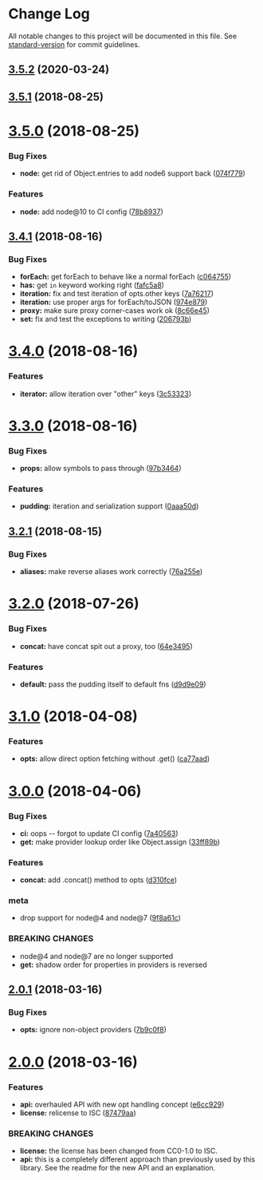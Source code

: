 # Change Log

All notable changes to this project will be documented in this file. See [standard-version](https://github.com/conventional-changelog/standard-version) for commit guidelines.

<a name="3.5.2"></a>
## [3.5.2](https://github.com/npm/figgy-pudding/compare/v3.5.1...v3.5.2) (2020-03-24)



<a name="3.5.1"></a>
## [3.5.1](https://github.com/npm/figgy-pudding/compare/v3.5.0...v3.5.1) (2018-08-25)



<a name="3.5.0"></a>
# [3.5.0](https://github.com/npm/figgy-pudding/compare/v3.4.1...v3.5.0) (2018-08-25)


### Bug Fixes

* **node:** get rid of Object.entries to add node6 support back ([074f779](https://github.com/npm/figgy-pudding/commit/074f779))


### Features

* **node:** add node@10 to CI config ([78b8937](https://github.com/npm/figgy-pudding/commit/78b8937))



<a name="3.4.1"></a>
## [3.4.1](https://github.com/npm/figgy-pudding/compare/v3.4.0...v3.4.1) (2018-08-16)


### Bug Fixes

* **forEach:** get forEach to behave like a normal forEach ([c064755](https://github.com/npm/figgy-pudding/commit/c064755))
* **has:** get `in` keyword working right ([fafc5a8](https://github.com/npm/figgy-pudding/commit/fafc5a8))
* **iteration:** fix and test iteration of opts.other keys ([7a76217](https://github.com/npm/figgy-pudding/commit/7a76217))
* **iteration:** use proper args for forEach/toJSON ([974e879](https://github.com/npm/figgy-pudding/commit/974e879))
* **proxy:** make sure proxy corner-cases work ok ([8c66e45](https://github.com/npm/figgy-pudding/commit/8c66e45))
* **set:** fix and test the exceptions to writing ([206793b](https://github.com/npm/figgy-pudding/commit/206793b))



<a name="3.4.0"></a>
# [3.4.0](https://github.com/npm/figgy-pudding/compare/v3.3.0...v3.4.0) (2018-08-16)


### Features

* **iterator:** allow iteration over "other" keys ([3c53323](https://github.com/npm/figgy-pudding/commit/3c53323))



<a name="3.3.0"></a>
# [3.3.0](https://github.com/npm/figgy-pudding/compare/v3.2.1...v3.3.0) (2018-08-16)


### Bug Fixes

* **props:** allow symbols to pass through ([97b3464](https://github.com/npm/figgy-pudding/commit/97b3464))


### Features

* **pudding:** iteration and serialization support ([0aaa50d](https://github.com/npm/figgy-pudding/commit/0aaa50d))



<a name="3.2.1"></a>
## [3.2.1](https://github.com/npm/figgy-pudding/compare/v3.2.0...v3.2.1) (2018-08-15)


### Bug Fixes

* **aliases:** make reverse aliases work correctly ([76a255e](https://github.com/npm/figgy-pudding/commit/76a255e))



<a name="3.2.0"></a>
# [3.2.0](https://github.com/npm/figgy-pudding/compare/v3.1.0...v3.2.0) (2018-07-26)


### Bug Fixes

* **concat:** have concat spit out a proxy, too ([64e3495](https://github.com/npm/figgy-pudding/commit/64e3495))


### Features

* **default:** pass the pudding itself to default fns ([d9d9e09](https://github.com/npm/figgy-pudding/commit/d9d9e09))



<a name="3.1.0"></a>
# [3.1.0](https://github.com/npm/figgy-pudding/compare/v3.0.0...v3.1.0) (2018-04-08)


### Features

* **opts:** allow direct option fetching without .get() ([ca77aad](https://github.com/npm/figgy-pudding/commit/ca77aad))



<a name="3.0.0"></a>
# [3.0.0](https://github.com/npm/figgy-pudding/compare/v2.0.1...v3.0.0) (2018-04-06)


### Bug Fixes

* **ci:** oops -- forgot to update CI config ([7a40563](https://github.com/npm/figgy-pudding/commit/7a40563))
* **get:** make provider lookup order like Object.assign ([33ff89b](https://github.com/npm/figgy-pudding/commit/33ff89b))


### Features

* **concat:** add .concat() method to opts ([d310fce](https://github.com/npm/figgy-pudding/commit/d310fce))


### meta

* drop support for node@4 and node@7 ([9f8a61c](https://github.com/npm/figgy-pudding/commit/9f8a61c))


### BREAKING CHANGES

* node@4 and node@7 are no longer supported
* **get:** shadow order for properties in providers is reversed



<a name="2.0.1"></a>
## [2.0.1](https://github.com/npm/figgy-pudding/compare/v2.0.0...v2.0.1) (2018-03-16)


### Bug Fixes

* **opts:** ignore non-object providers ([7b9c0f8](https://github.com/npm/figgy-pudding/commit/7b9c0f8))



<a name="2.0.0"></a>
# [2.0.0](https://github.com/npm/figgy-pudding/compare/v1.0.0...v2.0.0) (2018-03-16)


### Features

* **api:** overhauled API with new opt handling concept ([e6cc929](https://github.com/npm/figgy-pudding/commit/e6cc929))
* **license:** relicense to ISC ([87479aa](https://github.com/npm/figgy-pudding/commit/87479aa))


### BREAKING CHANGES

* **license:** the license has been changed from CC0-1.0 to ISC.
* **api:** this is a completely different approach than previously
used by this library. See the readme for the new API and an explanation.

